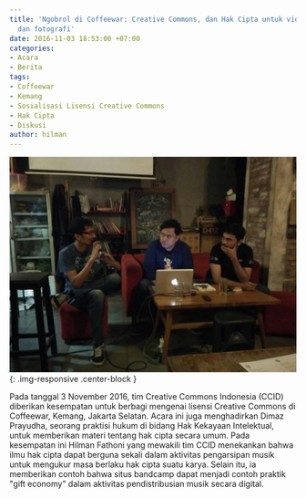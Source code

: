 ```yaml
---
title: 'Ngobrol di Coffeewar: Creative Commons, dan Hak Cipta untuk video, audio,
  dan fotografi'
date: 2016-11-03 18:53:00 +07:00
categories:
- Acara
- Berita
tags:
- Coffeewar
- Kemang
- Sosialisasi Lisensi Creative Commons
- Hak Cipta
- Diskusi
author: hilman
---
```


![Ngobrol_di_Coffeewar_Creative_Commons_dan_Hak_Cipta_Untuk_Video_Audio_dan_Fotografi_CCID-16_03112016.jpg](/uploads/Ngobrol_di_Coffeewar_Creative_Commons_dan_Hak_Cipta_Untuk_Video_Audio_dan_Fotografi_CCID-16_03112016.jpg){: .img-responsive .center-block }

Pada tanggal 3 November 2016, tim Creative Commons Indonesia (CCID) diberikan kesempatan untuk berbagi mengenai lisensi Creative Commons di Coffeewar, Kemang, Jakarta Selatan. Acara ini juga menghadirkan Dimaz Prayudha, seorang praktisi hukum di bidang Hak Kekayaan Intelektual, untuk memberikan materi tentang hak cipta secara umum. Pada kesempatan ini Hilman Fathoni yang mewakili tim CCID menekankan bahwa ilmu hak cipta dapat berguna sekali dalam aktivitas pengarsipan musik untuk mengukur masa berlaku hak cipta suatu karya. Selain itu, ia memberikan contoh bahwa situs bandcamp dapat menjadi contoh praktik "gift economy" dalam aktivitas pendistribusian musik secara digital.